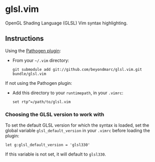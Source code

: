 # glsl.vim

OpenGL Shading Language (GLSL) Vim syntax highlighting.

## Instructions

Using the [Pathogen plugin](http://vimcasts.org/episodes/synchronizing-plugins-with-git-submodules-and-pathogen/):

* From your `~/.vim` directory:

   `git submodule add git://github.com/beyondmarc/glsl.vim.git bundle/glsl.vim`

If not using the Pathogen plugin:

* Add this directory to your `runtimepath`, in your `.vimrc`:

   `set rtp^=/path/to/glsl.vim`

### Choosing the GLSL version to work with

To set the default GLSL version for which the syntax is loaded, set the global
variable `glsl_default_version` in your `.vimrc` before loading the plugin:

    let g:glsl_default_version = 'glsl330'

If this variable is not set, it will default to `glsl330`.
